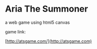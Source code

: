 Aria The Summoner
=====
a web game using html5 canvas

game link:

[http://atsgame.com/](http://atsgame.com)

